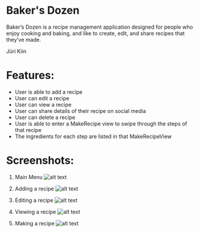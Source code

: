 # Baker's Dozen
Baker’s Dozen is a recipe management application designed for people who enjoy cooking and baking, and like to create, edit, and share recipes that they’ve made.

Jüri Kiin

# Features:
- User is able to add a recipe
- User can edit a recipe
- User can view a recipe
- User can share details of their recipe on social media
- User can delete a recipe
- User is able to enter a MakeRecipe view to swipe through the steps of that recipe
- The ingredients for each step are listed in that MakeRecipeView

# Screenshots:
1. Main Menu
![alt text](Screenshots/Menu.png)

2. Adding a recipe
![alt text](Screenshots/New.png)

3. Editing a recipe
![alt text](Screenshots/Edit.png)

4. Viewing a recipe
![alt text](Screenshots/ViewRecipe.png)

5. Making a recipe
![alt text](Screenshots/Make)







